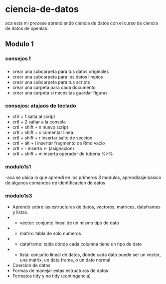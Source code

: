 # ciencia-de-datos
aca esta mi proceso aprendiendo ciencia de datos con el curso de ciencia de datos de openlab
## Modulo 1 
### consejos :exclamation:
- crear una subcarpeta para tus datos originales
- crear una subcarpeta para los datos limpios
- crear una subcarpeta para tus scripts
- crear una carpeta para cada documento
- crear una carpeta si necesitas guardar figuras 

### consejos: atajaos de teclado
- ctrl + 1 salta al script
- crtl + 2  saltar a la consola
- crtl + shift + n nuevo script
- crtl + shift + c comentar linea
- crtl + shift + r insertar salto de seccion
- crtl + alt + i insertar fragmento de Rmd vacio 
- crtl + -  inserta <- (asignacion)
- crtl + shift + m inserta operador de tuberia %>%

### modulo1s1
-aca se ubica lo que aprendi en los primeros 3 modulos, aprendizaje basico de algunos comandos de identificacion de datos

### modulo1s3
- Aprendo sobre las estructuras de datos, vectores, matrices, dataframes y listas.
-  - vector: conjunto lineal de un mismo tipo de dato
-  - matrix: tabla de solo numeros
-  - dataframe: tabla donde cada columna tiene un tipo de dato 
-  - lista: conjunto lineal de datos, donde cada dato puede ser un vector, una matrix, un data frame, o un dato normal 
- Coercion de datos
- Formas de manejar estas estructuras de datos
- Formatos tidy y no tidy (contingencia)



